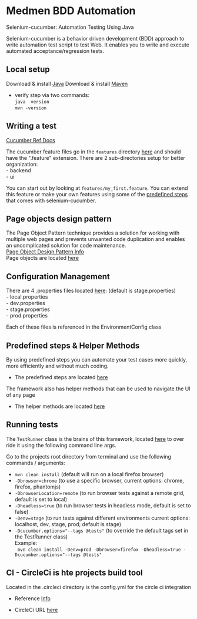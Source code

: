 # Medmen BDD Automation

Selenium-cucumber: Automation Testing Using Java

Selenium-cucumber is a behavior driven development (BDD) approach to write automation test script to test Web.
It enables you to write and execute automated acceptance/regression tests.

Local setup
--------------
Download & install [Java](https://www.java.com/en/download/)
Download & install [Maven](https://maven.apache.org/install.html)

- verify step via two commands:  
`java -version`  
`mvn -version`


Writing a test
--------------
[Cucumber Ref Docs](https://docs.cucumber.io/cucumber/)

The cucumber feature files go in the `features` directory [here](https://github.com/mmmg/bdd-automation/tree/master/src/test/resources/features) and should have the ".feature" extension. 
There are 2 sub-directories setup for better organization:  
    - backend  
    - ui  

You can start out by looking at `features/my_first.feature`. You can extend this feature or make your own features using some of the [predefined steps](doc/canned_steps.md) that comes with selenium-cucumber.


Page objects design pattern
-----------------
The Page Object Pattern technique provides a solution for working with multiple web pages and prevents unwanted code duplication and enables an uncomplicated solution for code maintenance.   
[Page Object Design Pattern Info](http://toolsqa.com/selenium-cucumber-framework/page-object-design-pattern-with-selenium-pagefactory-in-cucumber/)   
Page objects are located [here](https://github.com/mmmg/bdd-automation/tree/master/src/main/java/com/medmen/bdd/pages)

Configuration Management
-----------------
There are 4 .properties files located [here](https://github.com/mmmg/bdd-automation/tree/master/src/main/resources): (default is stage.properties)  
    - local.properties    
    - dev.properties   
    - stage.properties  
    - prod.properties    
    
Each of these files is referenced in the EnvironmentConfig class    

Predefined steps & Helper Methods
-----------------
By using predefined steps you can automate your test cases more quickly, more efficiently and without much coding.

- The predefined steps are located [here](https://github.com/mmmg/bdd-automation/tree/master/src/test/java/com/medmen/bdd/stepDefs)  

The framework also has helper methods that can be used to navigate the UI of any page 

- The helper methods are located [here](https://github.com/mmmg/bdd-automation/tree/master/src/main/java/com/medmen/bdd/helperMethods)


Running tests
--------------

The `TestRunner` class is the brains of this framework, located [here](https://github.com/mmmg/bdd-automation/blob/master/src/test/java/com/medmen/bdd/runner/TestRunner.java)
to over ride it using the following command line args.


Go to the projects root directory from terminal and use the following commands / arguments:  
* ```mvn clean install``` (default will run on a local firefox browser)  
* ```-Dbrowser=chrome``` (to use a specific browser, current options: chrome, firefox, phantomjs)     
* ```-DbrowserLocation=remote``` (to run browser tests against a remote grid, default is set to local)  
* ```-Dheadless=true``` (to run browser tests in headless mode, default is set to false)
* ```-Denv=stage``` (to run tests against different environments current options: localhost, dev, stage, prod; default is stage)  
* ```-Dcucumber.options="--tags @tests"``` (to override the default tags set in the TestRunner class)    
Example:  
 ``` mvn clean install -Denv=prod -Dbrowser=firefox -Dheadless=true -Dcucumber.options="--tags @tests"```

CI - CircleCi is hte projects build tool
--------------
Located in the .circleci directory is the config.yml for the circle ci integration

- Reference [Info](https://circleci.com/docs/2.0/configuration-reference/)

- CircleCi URL [here](https://circleci.com/gh/mmmg/bdd-automation)